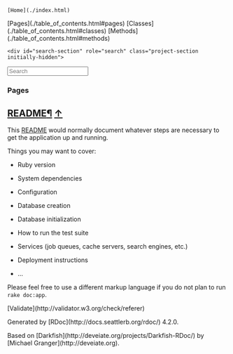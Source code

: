 <html>
<head>
<meta charset="utf-8">

<title>README - Rails Application Documentation</title>

<script type="text/javascript">
  var rdoc_rel_prefix = "./";
</script>

<script src="./js/jquery.js"></script>
<script src="./js/darkfish.js"></script>

<link href="./css/fonts.css" rel="stylesheet">
<link href="./css/rdoc.css" rel="stylesheet">

<body id="top" role="document" class="file">
<nav role="navigation">
  <div id="project-navigation">
    <div id="home-section" role="region" title="Quick navigation" class="nav-section">

## 
    [Home](./index.html)

  <div id="table-of-contents-navigation">
    [Pages](./table_of_contents.html#pages)
    [Classes](./table_of_contents.html#classes)
    [Methods](./table_of_contents.html#methods)
  </div>
</div>

    <div id="search-section" role="search" class="project-section initially-hidden">
  <form action="#" method="get" accept-charset="utf-8">
    <div id="search-field-wrapper">
      <input id="search-field" role="combobox" aria-label="Search"
             aria-autocomplete="list" aria-controls="search-results"
             type="text" name="search" placeholder="Search" spellcheck="false"
             title="Type to search, Up and Down to navigate, Enter to load">
    </div>

  </form>
</div>

  </div>

  <div id="project-metadata">
    <div id="fileindex-section" class="nav-section">

### Pages

</div>

  </div>
</nav>

<main role="main" aria-label="Page README.rdoc">

## [README](README_rdoc.html)<span>[&para;](#label-README) [&uarr;](#top)</span>

This [README](README_rdoc.html) would normally document whatever
steps are necessary to get the application up and running.

Things you may want to cover:

*   Ruby version

*   System dependencies

*   Configuration

*   Database creation

*   Database initialization

*   How to run the test suite

*   Services (job queues, cache servers, search engines, etc.)

*   Deployment instructions

*   …

Please feel free to use a different markup language if you do not plan to
run `rake doc:app`.

</main>

<footer id="validator-badges" role="contentinfo">
  <p>[Validate](http://validator.w3.org/check/referer)
  <p>Generated by [RDoc](http://docs.seattlerb.org/rdoc/) 4.2.0.
  <p>Based on [Darkfish](http://deveiate.org/projects/Darkfish-RDoc/) by [Michael Granger](http://deveiate.org).
</footer>
